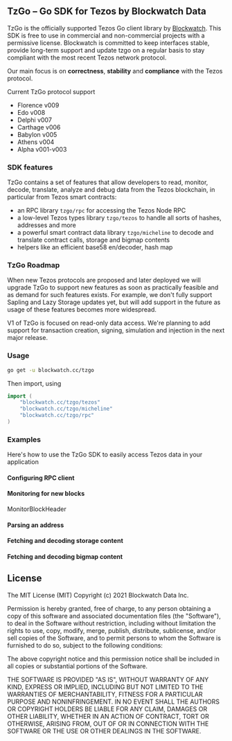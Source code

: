## TzGo – Go SDK for Tezos by Blockwatch Data

TzGo is the officially supported Tezos Go client library by [Blockwatch](https://blockwatch.cc). This SDK is free to use in commercial and non-commercial projects with a permissive license. Blockwatch is committed to keep interfaces stable, provide long-term support and update tzgo on a regular basis to stay compliant with the most recent Tezos network protocol.

Our main focus is on **correctness**, **stability** and **compliance** with the Tezos protocol.

Current TzGo protocol support

- Florence v009
- Edo v008
- Delphi v007
- Carthage v006
- Babylon v005
- Athens v004
- Alpha v001-v003

### SDK features

TzGo contains a set of features that allow developers to read, monitor, decode, translate, analyze and debug data from the Tezos blockchain, in particular from Tezos smart contracts:

- an RPC library `tzgo/rpc` for accessing the Tezos Node RPC
- a low-level Tezos types library `tzgo/tezos` to handle all sorts of hashes, addresses and more
- a powerful smart contract data library `tzgo/micheline` to decode and translate contract calls, storage and bigmap contents
- helpers like an efficient base58 en/decoder, hash map

### TzGo Roadmap

When new Tezos protocols are proposed and later deployed we will upgrade TzGo to support new features as soon as practically feasible and as demand for such features exists. For example, we don't fully support Sapling and Lazy Storage updates yet, but will add support in the future as usage of these features becomes more widespread.

V1 of TzGo is focused on read-only data access. We're planning to add support for transaction creation, signing, simulation and injection in the next major release.

### Usage

```sh
go get -u blockwatch.cc/tzgo
```

Then import, using

```go
import (
	"blockwatch.cc/tzgo/tezos"
	"blockwatch.cc/tzgo/micheline"
	"blockwatch.cc/tzgo/rpc"
)
```

### Examples

Here's how to use the TzGo SDK to easily access Tezos data in your application


#### Configuring RPC client


#### Monitoring for new blocks
MonitorBlockHeader


#### Parsing an address


#### Fetching and decoding storage content


#### Fetching and decoding bigmap content




## License

The MIT License (MIT) Copyright (c) 2021 Blockwatch Data Inc.

Permission is hereby granted, free of charge, to any person obtaining a copy
of this software and associated documentation files (the "Software"), to deal
in the Software without restriction, including without limitation the rights
to use, copy, modify, merge, publish, distribute, sublicense, and/or sell
copies of the Software, and to permit persons to whom the Software is furnished
to do so, subject to the following conditions:

The above copyright notice and this permission notice shall be included in all
copies or substantial portions of the Software.

THE SOFTWARE IS PROVIDED "AS IS", WITHOUT WARRANTY OF ANY KIND, EXPRESS OR
IMPLIED, INCLUDING BUT NOT LIMITED TO THE WARRANTIES OF MERCHANTABILITY,
FITNESS FOR A PARTICULAR PURPOSE AND NONINFRINGEMENT. IN NO EVENT SHALL THE
AUTHORS OR COPYRIGHT HOLDERS BE LIABLE FOR ANY CLAIM, DAMAGES OR OTHER
LIABILITY, WHETHER IN AN ACTION OF CONTRACT, TORT OR OTHERWISE, ARISING FROM,
OUT OF OR IN CONNECTION WITH THE SOFTWARE OR THE USE OR OTHER DEALINGS IN
THE SOFTWARE.